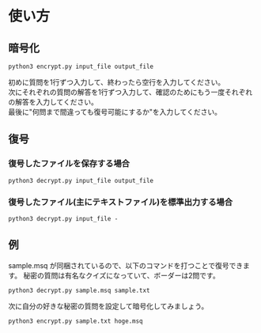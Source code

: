 # 使い方

## 暗号化

```
python3 encrypt.py input_file output_file
```

初めに質問を1行ずつ入力して、終わったら空行を入力してください。<br>
次にそれぞれの質問の解答を1行ずつ入力して、確認のためにもう一度それぞれの解答を入力してください。<br>
最後に"何問まで間違っても復号可能にするか"を入力してください。<br>

## 復号

### 復号したファイルを保存する場合
```
python3 decrypt.py input_file output_file
```

### 復号したファイル(主にテキストファイル)を標準出力する場合
```
python3 decrypt.py input_file -
```

## 例

sample.msq が同梱されているので、以下のコマンドを打つことで復号できます。
秘密の質問は有名なクイズになっていて、ボーダーは2問です。
```
python3 decrypt.py sample.msq sample.txt
```

次に自分の好きな秘密の質問を設定して暗号化してみましょう。
```
python3 encrypt.py sample.txt hoge.msq
```
